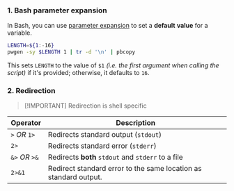 ### 1. Bash parameter expansion

In Bash, you can use [parameter expansion](https://www.gnu.org/software/bash/manual/html_node/Shell-Parameter-Expansion.html) to set a **default** **value** for a variable. 

```bash
LENGTH=${1:-16}
pwgen -sy $LENGTH 1 | tr -d '\n' | pbcopy
```

This sets `LENGTH` to the value of `$1` *(i.e. the first argument when calling the script)* if it's provided; otherwise, it defaults to `16`.


### 2. Redirection

> [!IMPORTANT] Redirection is shell specific

| Operator       | Description                                                      |
| -------------- | ---------------------------------------------------------------- |
| `>` *OR* `1>`  | Redirects standard output (`stdout`)                             |
| `2>`           | Redirects standard error (`stderr`)                              |
| `&>` *OR* `>&` | Redirects **both** `stdout` and `stderr` to a file               |
| `2>&1`         | Redirect standard error to the same location as standard output. |
